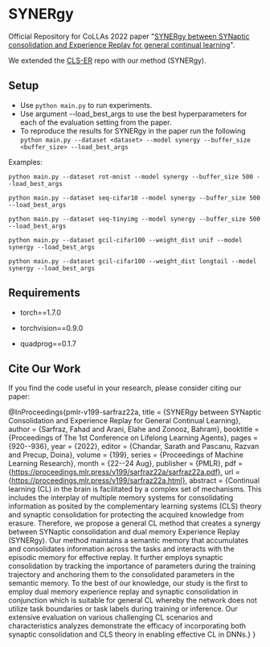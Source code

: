 # SYNERgy 
Official Repository for CoLLAs 2022 paper "[SYNERgy between SYNaptic consolidation and Experience Replay for general continual learning](https://arxiv.org/pdf/2206.04016.pdf)".

We extended the [CLS-ER](https://github.com/NeurAI-Lab/CLS-ER) repo with our method (SYNERgy).

## Setup

+ Use `python main.py` to run experiments.
+ Use argument --load_best_args to use the best hyperparameters for each of the evaluation setting from the paper.
+ To reproduce the results for SYNERgy in the paper run the following
    `python main.py --dataset <dataset> --model synergy --buffer_size <buffer_size> --load_best_args`

 Examples:

    python main.py --dataset rot-mnist --model synergy --buffer_size 500 --load_best_args
    
    python main.py --dataset seq-cifar10 --model synergy --buffer_size 500 --load_best_args
    
    python main.py --dataset seq-tinyimg --model synergy --buffer_size 500 --load_best_args

    python main.py --dataset gcil-cifar100 --weight_dist unif --model synergy --load_best_args
    
    python main.py --dataset gcil-cifar100 --weight_dist longtail --model synergy --load_best_args
    

## Requirements

- torch==1.7.0

- torchvision==0.9.0 

- quadprog==0.1.7

## Cite Our Work

If you find the code useful in your research, please consider citing our paper:

    
   @InProceedings{pmlr-v199-sarfraz22a,
  title = 	 {SYNERgy between SYNaptic Consolidation and Experience Replay for General Continual Learning},
  author =       {Sarfraz, Fahad and Arani, Elahe and Zonooz, Bahram},
  booktitle = 	 {Proceedings of The 1st Conference on Lifelong Learning Agents},
  pages = 	 {920--936},
  year = 	 {2022},
  editor = 	 {Chandar, Sarath and Pascanu, Razvan and Precup, Doina},
  volume = 	 {199},
  series = 	 {Proceedings of Machine Learning Research},
  month = 	 {22--24 Aug},
  publisher =    {PMLR},
  pdf = 	 {https://proceedings.mlr.press/v199/sarfraz22a/sarfraz22a.pdf},
  url = 	 {https://proceedings.mlr.press/v199/sarfraz22a.html},
  abstract = 	 {Continual learning (CL) in the brain is facilitated by a complex set of mechanisms. This includes the interplay of multiple memory systems for consolidating information as posited by the complementary learning systems (CLS) theory and synaptic consolidation for protecting the acquired knowledge from erasure. Therefore, we propose a general CL method that creates a synergy between SYNaptic consolidation and dual memory Experience Replay (SYNERgy). Our method maintains a semantic memory that accumulates and consolidates information across the tasks and interacts with the episodic memory for effective replay. It further employs synaptic consolidation by tracking the importance of parameters during the training trajectory and anchoring them to the consolidated parameters in the semantic memory. To the best of our knowledge, our study is the first to employ dual memory experience replay and synaptic consolidation in conjunction which is suitable for general CL whereby the network does not utilize task boundaries or task labels during training or inference. Our extensive evaluation on various challenging CL scenarios and characteristics analyzes demonstrate the efficacy of incorporating both synaptic consolidation and CLS theory in enabling effective CL in DNNs.}
}

